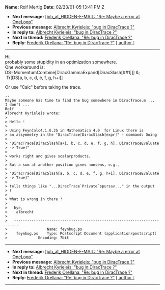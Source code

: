 **Name:** Rolf Mertig
**Date:** 02/23/01-05:13:41 PM Z

  - **Next message:** [fjob_at_HIDDEN-E-MAIL: "Re: Maybe a error at
    OneLoop"](0038.html)
  - **Previous message:** [Albrecht Kyrieleis: "bug in DiracTrace
    ?"](0036.html)
  - **In reply to:** [Albrecht Kyrieleis: "bug in DiracTrace
    ?"](0036.html)
  - **Next in thread:** [Frederik Orellana: "Re: bug in DiracTrace
    ?"](0159.html)
  - **Reply:** [Frederik Orellana: "Re: bug in DiracTrace ?"](0159.html)
    [[ author ]](author.html#37)

-----

Hi,  
probably some stupidity in an optimization somewhere.  
One workaround is:  
DS=MomentumCombine[DiracGammaExpand[DiracSlash[\#\#1]]]
&;  
 Tr[DS[a, b, c, d, e, f, g, h+i]]  

Or use "Calc" before taking the trace.  

    --
    Maybe someone has time to find the bug somewhere in DiracTrace.m ...
    I don't ...
    Rolf
    Albrecht Kyrieleis wrote:
    > 
    > Hello !
    > 
    > Using FeynCalc4.1.0.3b in Mathematica 4.0  for Linux there is
    > an assymmetry in the "DiracTrace[DiracSlash[expr]" - command: Doing
    > 
    > "DiracTrace[DiracSlash[a+i, b, c, d, e, f, g, h], DiracTraceEvaluate
    > -> True]"
    > 
    > works right and gives scalarproducts.
    > 
    > But a sum at another position gives nonsens, e.g.,
    > 
    > "DiracTrace[DiracSlash[a, b, c, d, e, f, g, h+i], DiracTraceEvaluate
    > -> True]"
    > 
    > tells things like "...DiracTrace`Private`spursav..." in the output
    > !
    > 
    > What is wrong in there ?
    > 
    >   bye,
    >    albrecht
    > 
    >   ------------------------------------------------------------------------
    >                  Name: feynbug.ps
    >    feynbug.ps    Type: Postscript Document (application/postscript)
    >              Encoding: 7bit

-----

  - **Next message:** [fjob_at_HIDDEN-E-MAIL: "Re: Maybe a error at
    OneLoop"](0038.html)
  - **Previous message:** [Albrecht Kyrieleis: "bug in DiracTrace
    ?"](0036.html)
  - **In reply to:** [Albrecht Kyrieleis: "bug in DiracTrace
    ?"](0036.html)
  - **Next in thread:** [Frederik Orellana: "Re: bug in DiracTrace
    ?"](0159.html)
  - **Reply:** [Frederik Orellana: "Re: bug in DiracTrace ?"](0159.html)
    [[ author ]](author.html#37)

-----

